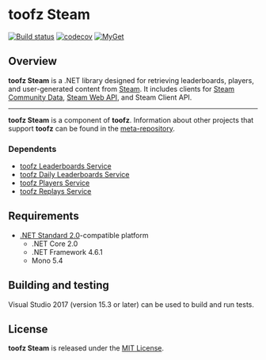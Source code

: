 # toofz Steam

[![Build status](https://ci.appveyor.com/api/projects/status/fhfu870220jgfm3l/branch/master?svg=true)](https://ci.appveyor.com/project/leonard-thieu/toofz-necrodancer-leaderboards/branch/master)
[![codecov](https://codecov.io/gh/leonard-thieu/toofz-steam/branch/master/graph/badge.svg)](https://codecov.io/gh/leonard-thieu/toofz-steam)
[![MyGet](https://img.shields.io/myget/toofz/v/toofz.Steam.svg)](https://www.myget.org/feed/toofz/package/nuget/toofz.Steam)

## Overview

**toofz Steam** is a .NET library designed for retrieving leaderboards, players, and user-generated content from [Steam](http://store.steampowered.com/about/). 
It includes clients for [Steam Community Data](https://partner.steamgames.com/documentation/community_data), 
[Steam Web API](https://partner.steamgames.com/doc/webapi_overview), and Steam Client API.

---

**toofz Steam** is a component of **toofz**. 
Information about other projects that support **toofz** can be found in the [meta-repository](https://github.com/leonard-thieu/toofz-necrodancer).

### Dependents

* [toofz Leaderboards Service](https://github.com/leonard-thieu/leaderboards-service)
* [toofz Daily Leaderboards Service](https://github.com/leonard-thieu/daily-leaderboards-service)
* [toofz Players Service](https://github.com/leonard-thieu/players-service)
* [toofz Replays Service](https://github.com/leonard-thieu/replays-service)

## Requirements

* [.NET Standard 2.0](https://github.com/dotnet/standard/blob/master/docs/versions.md)-compatible platform
  * .NET Core 2.0
  * .NET Framework 4.6.1
  * Mono 5.4

## Building and testing

Visual Studio 2017 (version 15.3 or later) can be used to build and run tests.

## License

**toofz Steam** is released under the [MIT License](LICENSE).